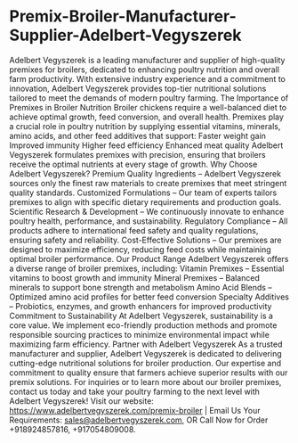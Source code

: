 # Premix-Broiler-Manufacturer-Supplier-Adelbert-Vegyszerek
Adelbert Vegyszerek is a leading manufacturer and supplier of high-quality premixes for broilers, dedicated to enhancing poultry nutrition and overall farm productivity. With extensive industry experience and a commitment to innovation, Adelbert Vegyszerek provides top-tier nutritional solutions tailored to meet the demands of modern poultry farming.
The Importance of Premixes in Broiler Nutrition
Broiler chickens require a well-balanced diet to achieve optimal growth, feed conversion, and overall health. Premixes play a crucial role in poultry nutrition by supplying essential vitamins, minerals, amino acids, and other feed additives that support:
Faster weight gain
Improved immunity
Higher feed efficiency
Enhanced meat quality
Adelbert Vegyszerek formulates premixes with precision, ensuring that broilers receive the optimal nutrients at every stage of growth.
Why Choose Adelbert Vegyszerek?
Premium Quality Ingredients – Adelbert Vegyszerek sources only the finest raw materials to create premixes that meet stringent quality standards.
Customized Formulations – Our team of experts tailors premixes to align with specific dietary requirements and production goals.
Scientific Research & Development – We continuously innovate to enhance poultry health, performance, and sustainability.
Regulatory Compliance – All products adhere to international feed safety and quality regulations, ensuring safety and reliability.
Cost-Effective Solutions – Our premixes are designed to maximize efficiency, reducing feed costs while maintaining optimal broiler performance.
Our Product Range
Adelbert Vegyszerek offers a diverse range of broiler premixes, including:
Vitamin Premixes – Essential vitamins to boost growth and immunity
Mineral Premixes – Balanced minerals to support bone strength and metabolism
Amino Acid Blends – Optimized amino acid profiles for better feed conversion
Specialty Additives – Probiotics, enzymes, and growth enhancers for improved productivity
Commitment to Sustainability
At Adelbert Vegyszerek, sustainability is a core value. We implement eco-friendly production methods and promote responsible sourcing practices to minimize environmental impact while maximizing farm efficiency.
Partner with Adelbert Vegyszerek
As a trusted manufacturer and supplier, Adelbert Vegyszerek is dedicated to delivering cutting-edge nutritional solutions for broiler production. Our expertise and commitment to quality ensure that farmers achieve superior results with our premix solutions.
For inquiries or to learn more about our broiler premixes, contact us today and take your poultry farming to the next level with Adelbert Vegyszerek!
Visit our website: https://www.adelbertvegyszerek.com/premix-broiler | Email Us Your Requirements: sales@adelbertvegyszerek.com, OR Call Now for Order +918924857816, +917054809008.
